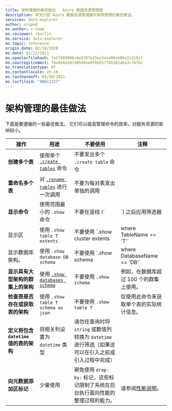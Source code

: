 ```yaml
---
title: 架构管理的最佳做法 - Azure 数据资源管理器
description: 本文介绍 Azure 数据资源管理器中架构管理的最佳做法。
services: data-explorer
author: orspod
ms.author: v-tawe
ms.reviewer: rkarlin
ms.service: data-explorer
ms.topic: reference
origin.date: 02/18/2020
ms.date: 01/22/2021
ms.openlocfilehash: 7a5f889006c6e6207e29ae5aae80eb86e213181f
ms.sourcegitcommit: 7be0e8a387d09d0ee07bbb57f05362a6a3c7b7bc
ms.translationtype: HT
ms.contentlocale: zh-CN
ms.lasthandoff: 01/20/2021
ms.locfileid: "98611327"
---
```

# <a name="best-practices-for-schema-management"></a>架构管理的最佳做法

下面是要遵循的一些最佳做法。 它们可以提高管理命令的效率，对服务资源的影响较小。

|操作  |用途  |不要使用 | 注释 |
|---------|---------|---------|----
| **创建多个表**    |  使用单个 [`.create tables`](create-tables-command.md) 命令       | 不要发出多个 `.create table` 命令        | |
| **重命名多个表**    | 对 [`.rename tables`](rename-table-command.md) 进行一次调用        |  不要为每对表发出单独的调用   |    |
|**显示命令**   |   使用范围最小的 `.show` 命令 |   不要在竖线 (`|`) 之后应用筛选器   </ul></li>  | 尽量限制使用。 如果可能，请缓存这些命令返回的信息。 |
| 显示区  | 使用 `.show table T extents`   |不要使用 `.show cluster extents | where TableName == 'T'`  |
|  显示数据库架构。 |使用 `.show database DB schema`  |  不要使用 `.show schema | where DatabaseName == 'DB'` |
| **显示具有大型架构的群集上的架构** <br> |使用 [`.show databases schema`](../management/show-schema-database.md) |不要使用 `.show schema`| 例如，在数据库超过 100 个的群集上使用。
| **检查表是否存在或获取表的架构**|使用 `.show table T schema as json`|不要使用 `.show table T` |仅使用此命令来获取单个表的实际统计信息。|
| **定义将包含 `datetime` 值的表的架构**  |将相关列设置为 `datetime` 类型 | 请勿在查询时将 `string` 或数值列转换为 `datetime` 进行筛选（如果这可以在引入之前或引入过程中完成）|
| **向元数据添加区标记** |少量使用 |避免使用 `drop-by:` 标记，这些标记限制了系统在后台执行面向性能的整理过程的能力。|  <br> 请参阅[性能说明](../management/extents-overview.md#extent-tagging)。 |
